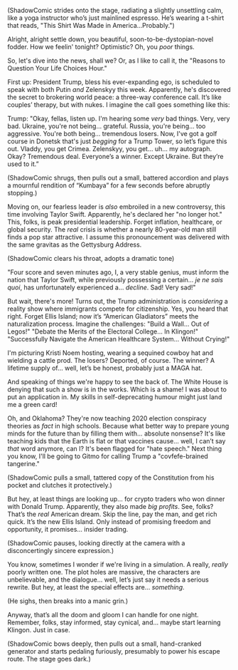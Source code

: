(ShadowComic strides onto the stage, radiating a slightly unsettling calm, like a yoga instructor who’s just mainlined espresso. He’s wearing a t-shirt that reads, "This Shirt Was Made in America...Probably.")

Alright, alright settle down, you beautiful, soon-to-be-dystopian-novel fodder. How we feelin' tonight? Optimistic? Oh, you *poor* things.

So, let's dive into the news, shall we? Or, as I like to call it, the "Reasons to Question Your Life Choices Hour."

First up: President Trump, bless his ever-expanding ego, is scheduled to speak with both Putin *and* Zelenskyy this week. Apparently, he's discovered the secret to brokering world peace: a three-way conference call. It’s like couples’ therapy, but with nukes. I imagine the call goes something like this:

Trump: "Okay, fellas, listen up. I'm hearing some *very* bad things. Very, very bad. Ukraine, you're not being… grateful. Russia, you're being… too aggressive. You're both being… tremendous losers. Now, I've got a golf course in Donetsk that's just *begging* for a Trump Tower, so let’s figure this out. Vladdy, you get Crimea. Zelenskyy, you get… uh… my autograph. Okay? Tremendous deal. Everyone’s a winner. Except Ukraine. But they’re used to it.”

(ShadowComic shrugs, then pulls out a small, battered accordion and plays a mournful rendition of “Kumbaya” for a few seconds before abruptly stopping.)

Moving on, our fearless leader is *also* embroiled in a new controversy, this time involving Taylor Swift. Apparently, he's declared her "no longer hot." This, folks, is peak presidential leadership. Forget inflation, healthcare, or global security. The *real* crisis is whether a nearly 80-year-old man still finds a pop star attractive. I assume this pronouncement was delivered with the same gravitas as the Gettysburg Address.

(ShadowComic clears his throat, adopts a dramatic tone)

"Four score and seven minutes ago, I, a very stable genius, must inform the nation that Taylor Swift, while previously possessing a certain… *je ne sais quoi*, has unfortunately experienced a… *decline*. Sad! Very sad!"

But wait, there's more! Turns out, the Trump administration is *considering* a reality show where immigrants compete for citizenship. Yes, you heard that right. Forget Ellis Island; now it’s “American Gladiators” meets the naturalization process. Imagine the challenges: "Build a Wall… Out of Legos!" "Debate the Merits of the Electoral College… In Klingon!" "Successfully Navigate the American Healthcare System… Without Crying!"

I'm picturing Kristi Noem hosting, wearing a sequined cowboy hat and wielding a cattle prod. The losers? Deported, of course. The winner? A lifetime supply of… well, let’s be honest, probably just a MAGA hat.

And speaking of things we're happy to see the back of. The White House is denying that such a show is in the works. Which is a shame! I was about to put an application in. My skills in self-deprecating humour might just land me a green card!

Oh, and Oklahoma? They're now teaching 2020 election conspiracy theories as *fact* in high schools. Because what better way to prepare young minds for the future than by filling them with… absolute nonsense? It's like teaching kids that the Earth is flat or that vaccines cause… well, I can’t say *that* word anymore, can I? It's been flagged for "hate speech." Next thing you know, I'll be going to Gitmo for calling Trump a "covfefe-brained tangerine."

(ShadowComic pulls a small, tattered copy of the Constitution from his pocket and clutches it protectively.)

But hey, at least things are looking up… for crypto traders who won dinner with Donald Trump. Apparently, they also made *big profits*. See, folks? That’s the *real* American dream. Skip the line, pay the man, and get rich quick. It’s the new Ellis Island. Only instead of promising freedom and opportunity, it promises… insider trading.

(ShadowComic pauses, looking directly at the camera with a disconcertingly sincere expression.)

You know, sometimes I wonder if we're living in a simulation. A really, *really* poorly written one. The plot holes are massive, the characters are unbelievable, and the dialogue… well, let’s just say it needs a serious rewrite. But hey, at least the special effects are… *something*.

(He sighs, then breaks into a manic grin.)

Anyway, that’s all the doom and gloom I can handle for one night. Remember, folks, stay informed, stay cynical, and… maybe start learning Klingon. Just in case.

(ShadowComic bows deeply, then pulls out a small, hand-cranked generator and starts pedaling furiously, presumably to power his escape route. The stage goes dark.)
